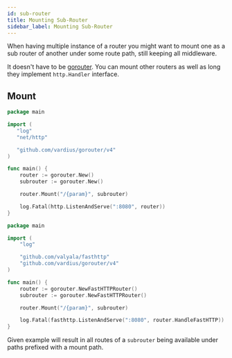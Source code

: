 ```yaml
---
id: sub-router
title: Mounting Sub-Router
sidebar_label: Mounting Sub-Router
---
```


When having multiple instance of a router you might want to mount one as a sub router of another under some route path, still keeping all middleware.

It doesn't have to be [gorouter](github.com/vardius/gorouter). You can mount other routers as well as long they implement `http.Handler` interface.

## Mount

<!--DOCUSAURUS_CODE_TABS-->
<!--net/http-->
```go
package main

import (
   "log"
   "net/http"

   "github.com/vardius/gorouter/v4"
)

func main() {
    router := gorouter.New()
    subrouter := gorouter.New()

    router.Mount("/{param}", subrouter)

    log.Fatal(http.ListenAndServe(":8080", router))
}
```
<!--valyala/fasthttp-->
```go
package main

import (
    "log"

    "github.com/valyala/fasthttp"
    "github.com/vardius/gorouter/v4"
)

func main() {
    router := gorouter.NewFastHTTPRouter()
    subrouter := gorouter.NewFastHTTPRouter()

    router.Mount("/{param}", subrouter)

    log.Fatal(fasthttp.ListenAndServe(":8080", router.HandleFastHTTP))
}
```
<!--END_DOCUSAURUS_CODE_TABS-->

Given example will result in all routes of a `subrouter` being available under paths prefixed with a mount path.